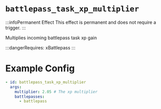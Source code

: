 # `battlepass_task_xp_multiplier`
:::infoPermanent Effect
This effect is permanent and does not require a trigger.
:::

Multiplies incoming battlepass task xp gain

:::dangerRequires:
xBattlepass
:::
# Example Config
```yaml
- id: battlepass_task_xp_multiplier
  args:
    multiplier: 2.05 # The xp multiplier
    battlepasses:
      - battlepass
```
